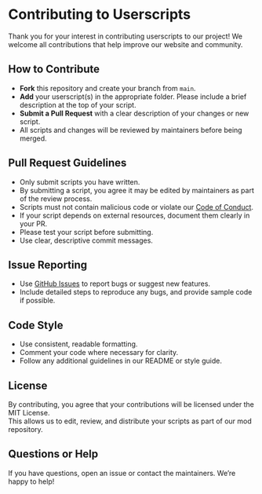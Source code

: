 # Contributing to Userscripts

Thank you for your interest in contributing userscripts to our project! We welcome all contributions that help improve our website and community.

## How to Contribute

- **Fork** this repository and create your branch from `main`.
- **Add** your userscript(s) in the appropriate folder. Please include a brief description at the top of your script.
- **Submit a Pull Request** with a clear description of your changes or new script.
- All scripts and changes will be reviewed by maintainers before being merged.

## Pull Request Guidelines

- Only submit scripts you have written.
- By submitting a script, you agree it may be edited by maintainers as part of the review process.
- Scripts must not contain malicious code or violate our [Code of Conduct](CODE_OF_CONDUCT.md).
- If your script depends on external resources, document them clearly in your PR.
- Please test your script before submitting.
- Use clear, descriptive commit messages.

## Issue Reporting

- Use [GitHub Issues](https://github.com/pokefarm-com/userscripts/issues) to report bugs or suggest new features.
- Include detailed steps to reproduce any bugs, and provide sample code if possible.

## Code Style

- Use consistent, readable formatting.
- Comment your code where necessary for clarity.
- Follow any additional guidelines in our README or style guide.

## License

By contributing, you agree that your contributions will be licensed under the MIT License.  
This allows us to edit, review, and distribute your scripts as part of our mod repository.

## Questions or Help

If you have questions, open an issue or contact the maintainers. We’re happy to help!